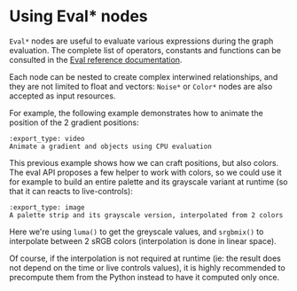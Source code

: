 # Using Eval* nodes

`Eval*` nodes are useful to evaluate various expressions during the graph
evaluation. The complete list of operators, constants and functions can be
consulted in the [Eval reference documentation][eval-ref].

Each node can be nested to create complex interwined relationships, and they are
not limited to float and vectors: `Noise*` or `Color*` nodes are also accepted
as input resources.

For example, the following example demonstrates how to animate the position of
the 2 gradient positions:

```{nope} eval.gradient
:export_type: video
Animate a gradient and objects using CPU evaluation
```

This previous example shows how we can craft positions, but also colors. The
eval API proposes a few helper to work with colors, so we could use it for
example to build an entire palette and its grayscale variant at runtime (so that
it can reacts to live-controls):

```{nope} eval.palette_strip
:export_type: image
A palette strip and its grayscale version, interpolated from 2 colors
```

Here we're using `luma()` to get the greyscale values, and `srgbmix()` to
interpolate between 2 sRGB colors (interpolation is done in linear space).

Of course, if the interpolation is not required at runtime (ie: the result does
not depend on the time or live controls values), it is highly recommended to
precompute them from the Python instead to have it computed only once.

[eval-ref]: /usr/ref/eval.md
